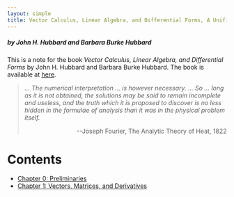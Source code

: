 ```yaml
---
layout: simple
title: Vector Calculus, Linear Algebra, and Differential Forms, A Unified Approach - Notes
---
```


##### by John H. Hubbard and Barbara Burke Hubbard

 This is a note for the book *Vector Calculus, Linear Algebra, and Differential Forms* by John H. Hubbard and Barbara Burke Hubbard. The book is available at [here](https://pi.math.cornell.edu/~hubbard/vectorcalculus.html).

> *... The numerical interpretation ... is however necessary. ... So ... long as it is not obtained, the solutions may be said to remain incomplete and useless, and the truth which it is proposed to discover is no less hidden in the formulae of analysis than it was in the physical problem itself.*
> 
><p align="right">--Joseph Fourier, The Analytic Theory of Heat, 1822 </p>

# Contents

- [Chapter 0: Preliminaries](/study/Mathematics/reading_notes/Vector_Calculus_Linear_Algebra_And_Differential_Forms/Chapter_0)
- [Chapter 1: Vectors, Matrices, and Derivatives](/study/Mathematics/reading_notes/Vector_Calculus_Linear_Algebra_And_Differential_Forms/Chapter_1)